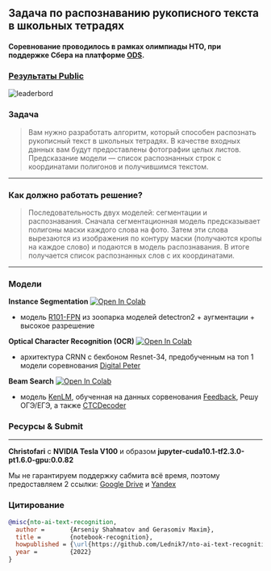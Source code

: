 ## Задача по распознаванию рукописного текста в школьных тетрадях
#### Соревнование проводилось в рамках олимпиады НТО, при поддержке Сбера на платформе [ODS](https://ods.ai/competitions/nto_final_21-22).

### [Результаты Public](https://ods.ai/competitions/nto_final_21-22/leaderboard)
![leaderbord](https://cdn.discordapp.com/attachments/660500818180440084/950114565029523506/unknown.png)

### Задача
> Вам нужно разработать алгоритм, который способен распознать рукописный текст в школьных тетрадях. В качестве входных данных вам будут предоставлены фотографии целых листов. Предсказание модели — список распознанных строк с координатами полигонов и получившимся текстом.
---

### Как должно работать решение?
> Последовательность двух моделей: сегментации и распознавания. Сначала сегментационная модель предсказывает полигоны маски каждого слова на фото. Затем эти слова вырезаются из изображения по контуру маски (получаются кропы на каждое слово) и подаются в модель распознавания. В итоге получается список распознанных слов с их координатами.
---

### Модели

**Instance Segmentation**
[![Open In Colab](https://colab.research.google.com/assets/colab-badge.svg)](https://colab.research.google.com/github/Lednik7/nto-ai-text-recognition/blob/main/train/detectron2_segmentation_latest.ipynb)

- модель [R101-FPN](https://github.com/facebookresearch/detectron2/blob/main/MODEL_ZOO.md#coco-instance-segmentation-baselines-with-mask-r-cnn) из зоопарка моделей detectron2 + аугментации + высокое разрешение

**Optical Character Recognition (OCR)**
[![Open In Colab](https://colab.research.google.com/assets/colab-badge.svg)](https://colab.research.google.com/github/Lednik7/nto-ai-text-recognition/blob/main/train/ocr_model.ipynb)

- архитектура CRNN с бекбоном Resnet-34, предобученным на топ 1 модели соревнования [Digital Peter](https://github.com/sberbank-ai/digital_peter_aij2020)

**Beam Search**
[![Open In Colab](https://colab.research.google.com/assets/colab-badge.svg)](https://colab.research.google.com/github/Lednik7/nto-ai-text-recognition/blob/main/dataset/make_kenlm_dataset_latest.ipynb)

- модель [KenLM](https://github.com/kpu/kenlm), обученная на данных сорвенования [Feedback](https://www.kaggle.com/c/feedback-prize-2021/data ), Решу ОГЭ/ЕГЭ, а также [CTCDecoder](https://github.com/parlance/ctcdecode)

### Ресурсы & Submit
---
**Christofari** с **NVIDIA Tesla V100** и образом **jupyter-cuda10.1-tf2.3.0-pt1.6.0-gpu:0.0.82**

Мы не гарантируем поддержку сабмита всё время, поэтому предоставляем 2 ссылки:
[Google Drive](https://drive.google.com/file/d/13jbbnSuwn5g4ml_DIcvDm7AI1dMS8j4L/view?usp=sharing) и 
[Yandex](https://storage.yandexcloud.net/datasouls-ods/submissions/e7c3d807-0f20-4003-9935-977432b4d615/14eafde9/sub_8%281%29.zip)

### Цитирование
```BibTeX
@misc{nto-ai-text-recognition,
  author =       {Arseniy Shahmatov and Gerasomiv Maxim},
  title =        {notebook-recognition},
  howpublished = {\url{https://github.com/Lednik7/nto-ai-text-recognition}},
  year =         {2022}
}
```